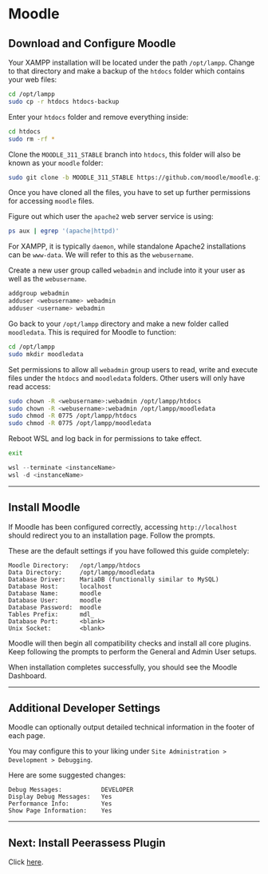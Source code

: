 # Moodle

## Download and Configure Moodle

Your XAMPP installation will be located under the path `/opt/lampp`. Change to that directory and make a backup of the `htdocs` folder which contains your web files:

```bash
cd /opt/lampp
sudo cp -r htdocs htdocs-backup
```

Enter your `htdocs` folder and remove everything inside:

```bash
cd htdocs
sudo rm -rf *
```

Clone the `MOODLE_311_STABLE` branch into `htdocs`, this folder will also be known as your `moodle` folder:

```bash
sudo git clone -b MOODLE_311_STABLE https://github.com/moodle/moodle.git .
```

Once you have cloned all the files, you have to set up further permissions for accessing `moodle` files.

Figure out which user the `apache2` web server service is using:

```bash
ps aux | egrep '(apache|httpd)'
```

For XAMPP, it is typically `daemon`, while standalone Apache2 installations can be `www-data`. We will refer to this as the `webusername`.

Create a new user group called `webadmin` and include into it your user as well as the `webusername`.

```bash
addgroup webadmin
adduser <webusername> webadmin
adduser <username> webadmin
```

Go back to your `/opt/lampp` directory and make a new folder called `moodledata`. This is required for Moodle to function:

```bash
cd /opt/lampp
sudo mkdir moodledata
```

Set permissions to allow all `webadmin` group users to read, write and execute files under the `htdocs` and `moodledata` folders. Other users will only have read access:

```bash
sudo chown -R <webusername>:webadmin /opt/lampp/htdocs
sudo chown -R <webusername>:webadmin /opt/lampp/moodledata
sudo chmod -R 0775 /opt/lampp/htdocs
sudo chmod -R 0775 /opt/lampp/moodledata
```

Reboot WSL and log back in for permissions to take effect.

```bash
exit
```

```powershell
wsl --terminate <instanceName>
wsl -d <instanceName>
```

---

## Install Moodle

If Moodle has been configured correctly, accessing `http://localhost` should redirect you to an installation page. Follow the prompts.

These are the default settings if you have followed this guide completely:

```
Moodle Directory:   /opt/lampp/htdocs
Data Directory:     /opt/lampp/moodledata
Database Driver:    MariaDB (functionally similar to MySQL)
Database Host:      localhost
Database Name:      moodle
Database User:      moodle
Database Password:  moodle
Tables Prefix:      mdl_
Database Port:      <blank>
Unix Socket:        <blank>
```

Moodle will then begin all compatibility checks and install all core plugins. Keep following the prompts to perform the General and Admin User setups.

When installation completes successfully, you should see the Moodle Dashboard.

---

## Additional Developer Settings

Moodle can optionally output detailed technical information in the footer of each page.

You may configure this to your liking under `Site Administration > Development > Debugging`.

Here are some suggested changes:

```
Debug Messages:           DEVELOPER
Display Debug Messages:   Yes
Performance Info:         Yes
Show Page Information:    Yes
```

---

## Next: Install Peerassess Plugin

Click [here](/docs/plugin.md).
